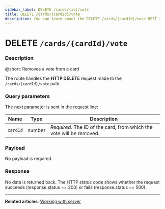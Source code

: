 ```yaml
---
sidebar_label: DELETE /cards/{id}/vote
title: DELETE /cards/{cardId}/vote
description: You can learn about the DELETE /cards/{cardId}/vote REST route in the documentation of the DHTMLX JavaScript Kanban library. Browse developer guides and API reference, try out code examples and live demos, and download a free 30-day evaluation version of DHTMLX Kanban.
---
```


# DELETE `/cards/{cardId}/vote`

### Description

@short: Removes a vote from a card

The route handles the **HTTP DELETE** request made to the `/cards/{cardId}/vote` path.

### Query parameters

The next parameter is sent in the request line:

| Name       | Type        | Description |
| ---------- | ----------- | ----------- |
| `cardId`   |  number     | *Required*. The ID of the card, from which the vote will be removed.|

### Payload

No payload is required.

### Response

No data is returned back. The HTTP status code shows whether the request succeeds (response.status == 200) or fails (response.status == 500).

---

**Related articles**: [Working with server](guides/working_with_server.md)

